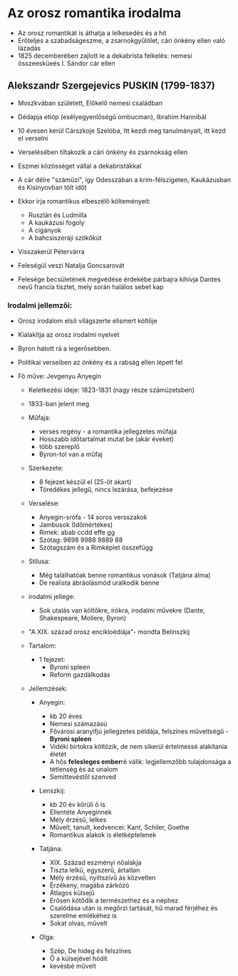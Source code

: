 # Az orosz romantika irodalma

- Az orosz romantikát is áthatja a lelkesedés és a hit
- Erőteljes a szabadságeszme, a zsarnokgyűlölet, cári önkény ellen való lázadás
- 1825 decemberében zajlott le a dekabrista felkelés: nemesi összeesküeés I. Sándor cár ellen


## Alekszandr Szergejevics PUSKIN (1799-1837)
- Moszkvában született, Előkelő nemesi családban
- Dédapja etióp (esélyegyenlőségű ombucman), Ibrahim Hannibál
- 10 évesen kerül Cárszkoje Szelóba, Itt kezdi meg tanulmányait, itt kezd el verselni
- Verselésében tiltakozik a cári önkény és zsarnokság ellen
- Eszmei közösséget vállal a dekabristákkal
- A cár délre "száműzi", igy Odesszában a krim-félszigeten, Kaukázusban és Kisinyovban tölt időt
- Ekkor irja romantikus elbeszélő költeményeit:
    - Ruszlán és Ludmilla
    - A kaukázusi fogoly
    - A cigányok
    - A bahcsiszeráji szökőkút

- Visszakerül Pétervárra
- Feleségül veszi Natalja Goncsarovát
- Felesége becsületének megvédése érdekébe párbajra kihívja Dantes nevű francia tisztet, mely során halálos sebet kap

### Irodalmi jellemzői:
- Orosz irodalom első világszerte elismert költője
- Kialakítja az orosz irodalmi nyelvet
- Byron hatott rá a legerősebben. 
- Politikai verseiben az önkény és a rabság ellen lépett fel
    
- Fő műve: Jevgenyu Anyegin
    - Keletkezési ideje: 1823-1831 (nagy része számüzetsben)
    - 1833-ban jelent meg
    - Műfaja: 
        - verses regény - a romantika jellegzetes műfaja
        - Hosszabb időtartalmat mutat be (akár éveket)
        - több szereplő 
        - Byron-tol van a műfaj
    - Szerkezete: 
        - 8 fejezet készül el (25-öt akart)
        - Töredékes jellegű, nincs lezárása, befejezése
    - Verselése: 
        - Anyegin-srófa - 14 soros versszakok
        - Jambusok (Időmértékes)
        - Rimek:  abab ccdd effe gg
        - Szótag: 9898 9988 9889 88 
        - Szótagszám és a Rimképlet összefügg
    - Stílusa:
        - Még találhatóak benne romantikus vonások (Tatjána álma)
        - De realista ábráolásmód uralkodik benne
    - irodalmi jellege: 
        - Sok utalás van költőkre, írókra, irodalmi művekre (Dante, Shakespeare, Moliere, Byron)
    - "A XIX. század orosz encikloédiája"- mondta Belinszkij
    
    - Tartalom:
        - 1 fejezet:
            - Byroni spleen
            - Reform gazdálkodás

    - Jellemzések:
        - Anyegin:
            - kb 20 éves
            - Nemesi számazású
            - Fővárosi aranyifjú jellegzetes példája, felszínes műveltségű - **Byroni spleen**
            - Vidéki birtokra költözik, de nem sikerül értelmessé alakítania életét
            - A hős **felesleges ember**ré válik: legjellemzőbb tulajdonsága a tétlenség és az unalom
            - Semittevéstől szenved

        - Lenszkij:
            - kb 20 év körüli ő is
            - Ellentéte Anyeginnek
            - Mély érzésű, lelkes
            - Művelt, tanult, kedvencei: Kant, Schiler, Goethe
            - Romantikus alakok is életképtelenek
        
        - Tatjána:
            - XIX. Század eszményi nőalakja
            - Tiszta lelkű, egyszerű, ártatlan
            - Mély érzésű, nyiltszívű ás közvetlen
            - Érzékeny, magába zárkózó
            - Átlagos külsejű
            - Erősen kötődik a természethez és a néphez
            - Csalódása után is megőrzi tartását, hű marad férjéhez és szerelme emlékéhez is
            - Sokat olvas, művelt

        - Olga:
            - Szép, De hideg és felszínes
            - Ő a külsejével hódít
            - kevésbé művelt
